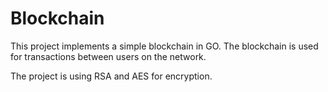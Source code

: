# Blockchain

This project implements a simple blockchain in GO. The blockchain is used for transactions between users on the network. 

The project is using RSA and AES for encryption. 
